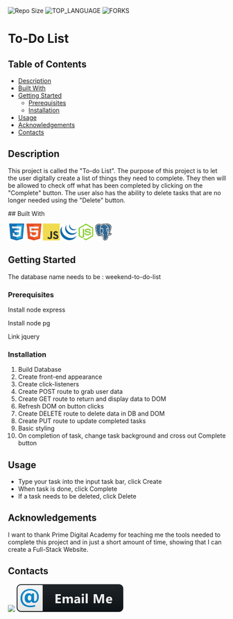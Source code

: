 ![Repo Size](https://img.shields.io/github/languages/code-size/CHatch2020/weekend-sql-to-do-list.svg?style=for-the-badge) ![TOP_LANGUAGE](https://img.shields.io/github/languages/top/CHatch2020/weekend-sql-to-do-list.svg?style=for-the-badge) ![FORKS](https://img.shields.io/github/forks/CHatch2020/weekend-sql-to-do-list.svg?style=for-the-badge&social)
    
# To-Do List

## Table of Contents

- [Description](#description)
- [Built With](#built-with)
- [Getting Started](#getting-started)
  - [Prerequisites](#prerequisites)
  - [Installation](#installation)
- [Usage](#usage)
- [Acknowledgements](#acknowledgements)
- [Contacts](#contacts)

## Description

This project is called the "To-do List". The purpose of this project is to let the user digitally create a list of things they need to complete. They then will be allowed to check off what has been completed by clicking on the "Complete" button. The user also has the ability to delete tasks that are no longer needed using the "Delete" button.



<img src="" />## Built With

<a href="https://developer.mozilla.org/en-US/docs/Web/CSS"><img src="https://raw.githubusercontent.com/devicons/devicon/master/icons/css3/css3-original.svg" height="40px" width="40px" /></a><a href="https://developer.mozilla.org/en-US/docs/Web/HTML"><img src="https://raw.githubusercontent.com/devicons/devicon/master/icons/html5/html5-original.svg" height="40px" width="40px" /></a><a href="https://developer.mozilla.org/en-US/docs/Web/JavaScript"><img src="https://raw.githubusercontent.com/devicons/devicon/master/icons/javascript/javascript-original.svg" height="40px" width="40px" /></a><a href="https://jquery.com/"><img src="https://raw.githubusercontent.com/devicons/devicon/master/icons/jquery/jquery-original.svg" height="40px" width="40px" /></a><a href="https://nodejs.org/en/"><img src="https://raw.githubusercontent.com/devicons/devicon/master/icons/nodejs/nodejs-original.svg" height="40px" width="40px" /></a><a href="https://www.postgresql.org/"><img src="https://raw.githubusercontent.com/devicons/devicon/master/icons/postgresql/postgresql-original.svg" height="40px" width="40px" /></a>

## Getting Started

The database name needs to be : weekend-to-do-list

### Prerequisites

Install node express

Install node pg

Link jquery

### Installation

1. Build Database
2. Create front-end appearance
3. Create click-listeners
4. Create POST route to grab user data
5. Create GET route to return and display data to DOM
6. Refresh DOM on button clicks
7. Create DELETE route to delete data in DB and DOM
8. Create PUT route to update completed tasks
9. Basic styling
10. On completion of task, change task background and cross out Complete button

## Usage

* Type your task into the input task bar, click Create
* When task is done, click Complete
* If a task needs to be deleted, click Delete



## Acknowledgements

I want to thank Prime Digital Academy for teaching me the tools needed to complete this project and in just a short amount of time, showing that I can create a Full-Stack Website.

## Contacts

<a href="https://www.linkedin.com/in/caleb-hatch-a32945224/"><img src="https://img.shields.io/badge/LinkedIn-0077B5?style=for-the-badge&logo=linkedin&logoColor=white" /></a>  <a href="mailto:hatchcaleb@gmail.com"><img src=https://raw.githubusercontent.com/johnturner4004/readme-generator/master/src/components/assets/images/email_me_button_icon_151852.svg /></a>